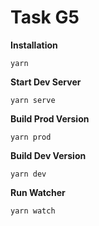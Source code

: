 # Task G5

**Installation**

```
yarn
```

**Start Dev Server**

```
yarn serve
```

**Build Prod Version**

```
yarn prod
```

**Build Dev Version**

```
yarn dev
```

**Run Watcher**

```
yarn watch
```
